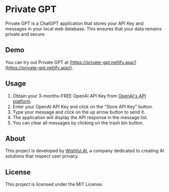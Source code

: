 # Private GPT

Private GPT is a ChatGPT application that stores your API Key and messages in your local web database. This ensures that your data remains private and secure.

## Demo

You can try out Private GPT at [https://private-gpt.netlify.app/](https://private-gpt.netlify.app/).

## Usage

1. Obtain your 3-months-FREE OpenAI API Key from [OpenAI's API platform](https://platform.openai.com/).
2. Enter your OpenAI API Key and click on the "Store API Key" button.
3. Type your message and click on the up arrow button to send it.
4. The application will display the API response in the message list.
5. You can clear all messages by clicking on the trash bin button.

## About

This project is developed by [Wishful.AI](https://www.wishful.ai/), a company dedicated to creating AI solutions that respect user privacy.

## License

This project is licensed under the MIT License.